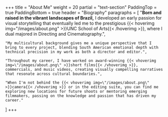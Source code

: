 +++
title = "About Me"
weight = 20
partial = "text-section"
PaddingTop = true
PaddingBottom = true
header = "Biography"
paragraphs = [
    "<b>Born and raised in the vibrant landscapes of Brazil,</b> I developed an early passion for visual storytelling that eventually led me to the prestigious {{< hoverimg img=\"/images/about.png\" >}}UNC School of Arts{{< /hoverimg >}}, where I dual majored in Directing and Cinematography.",
    
    "My multicultural background gives me a unique perspective that I bring to every project, blending South American emotional depth with technical precision in my work as both a director and editor.",
    
    "Throughout my career, I have worked on award-winning {{< vhoverimg img=\"/images/about.png\" >}}short films{{< /vhoverimg >}}, commercials, and music videos, creating visually compelling narratives that resonate across cultural boundaries.",
    
    "When I'm not behind the {{< vhoverimg img=\"/images/about.png\" >}}camera{{< /vhoverimg >}} or in the editing suite, you can find me exploring new locations for future shoots or mentoring emerging filmmakers, passing on the knowledge and passion that has driven my career."
]
+++

